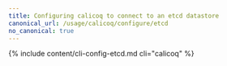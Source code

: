 ```yaml
---
title: Configuring calicoq to connect to an etcd datastore
canonical_url: /usage/calicoq/configure/etcd
no_canonical: true
---
```


{% include content/cli-config-etcd.md cli="calicoq" %}

